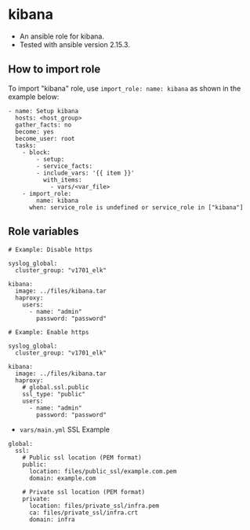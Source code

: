 # kibana

* An ansible role for kibana.
* Tested with ansible version 2.15.3.

## How to import role

To import "kibana" role, use `import_role: name: kibana` as shown in the example below:

```
- name: Setup kibana
  hosts: <host_group>
  gather_facts: no
  become: yes
  become_user: root
  tasks:
    - block:
        - setup:
        - service_facts:
        - include_vars: '{{ item }}'
          with_items:
            - vars/<var_file>
    - import_role:
        name: kibana
      when: service_role is undefined or service_role in ["kibana"]
```




## Role variables


```
# Example: Disable https

syslog_global:
  cluster_group: "v1701_elk"

kibana:
  image: ../files/kibana.tar
  haproxy:
    users:
      - name: "admin"
        password: "password"
```

```
# Example: Enable https

syslog_global:
  cluster_group: "v1701_elk"

kibana:
  image: ../files/kibana.tar
  haproxy:
    # global.ssl.public
    ssl_type: "public"
    users:
      - name: "admin"
        password: "password"
```

* `vars/main.yml` SSL Example
```
global:
  ssl:
    # Public ssl location (PEM format)
    public:
      location: files/public_ssl/example.com.pem
      domain: example.com

    # Private ssl location (PEM format)
    private:
      location: files/private_ssl/infra.pem
      ca: files/private_ssl/infra.crt
      domain: infra
```
